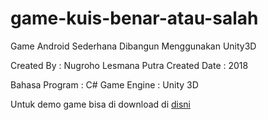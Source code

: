 # game-kuis-benar-atau-salah
Game Android Sederhana Dibangun Menggunakan Unity3D

Created By : Nugroho Lesmana Putra
Created Date : 2018

Bahasa Program : C#
Game Engine : Unity 3D

Untuk demo game bisa di download di [disni](https://play.google.com/store/apps/details?id=com.furgoes.TebakBenarApaSalah)

